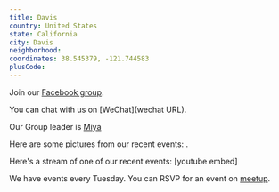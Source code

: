 ```yaml
---
title: Davis
country: United States
state: California
city: Davis
neighborhood: 
coordinates: 38.545379, -121.744583
plusCode:
---
```

Join our [Facebook group](https://www.facebook.com/groups/free.code.camp.davis).

You can chat with us on [WeChat](wechat URL).

Our Group leader is [Miya](freecodecamp.org/miya)

Here are some pictures from our recent events:
![]().

Here's a stream of one of our recent events:
[youtube embed]

We have events every Tuesday. You can RSVP for an event on [meetup](meetupurl).
